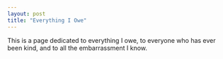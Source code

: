 ```yaml
---
layout: post
title: "Everything I Owe"
---
```


This is a page dedicated to everything I owe, to everyone who has ever been kind, and to all the embarrassment I know.
